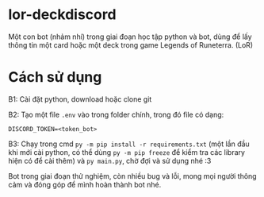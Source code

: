 # lor-deckdiscord

Một con bot (nhảm nhí) trong giai đoạn học tập python và bot, dùng để lấy thông tin một card hoặc một deck trong game Legends of Runeterra. (LoR)

# Cách sử dụng

B1: Cài đặt python, download hoặc clone git

B2: Tạo một file `.env` vào trong folder chính, trong đó file có dạng:

`DISCORD_TOKEN=<token_bot>`

B3: Chạy trong cmd `py -m pip install -r requirements.txt` (một lần đầu khi mới cài python, có thể dùng `py -m pip freeze` để kiểm tra các library hiện có để cài thêm) và `py main.py`, chờ đợi và sử dụng nhé :3

Bot trong giai đoạn thử nghiệm, còn nhiều bug và lỗi, mong mọi người thông cảm và đóng góp để mình hoàn thành bot nhé.
